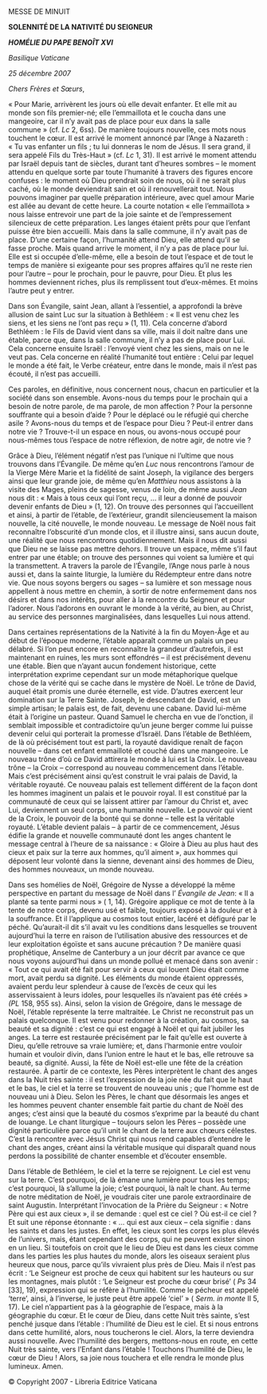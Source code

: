 MESSE DE MINUIT

**SOLENNITÉ DE LA NATIVITÉ DU SEIGNEUR**

***HOMÉLIE DU PAPE BENOÎT XVI***

*Basilique Vaticane*

*25 décembre 2007*

*Chers Frères et Sœurs*,

« Pour Marie, arrivèrent les jours où elle devait enfanter. Et elle mit au monde son fils premier-né; elle l’emmaillota et le coucha dans une mangeoire, car il n’y avait pas de place pour eux dans la salle commune » (cf. *Lc* 2, 6ss). De manière toujours nouvelle, ces mots nous touchent le cœur. Il est arrivé le moment annoncé par l’Ange à Nazareth : « Tu vas enfanter un fils ; tu lui donneras le nom de Jésus. Il sera grand, il sera appelé Fils du Très-Haut » (cf. *Lc* 1, 31). Il est arrivé le moment attendu par Israël depuis tant de siècles, durant tant d’heures sombres – le moment attendu en quelque sorte par toute l’humanité à travers des figures encore confuses : le moment où Dieu prendrait soin de nous, où il ne serait plus caché, où le monde deviendrait sain et où il renouvellerait tout. Nous pouvons imaginer par quelle préparation intérieure, avec quel amour Marie est allée au devant de cette heure. La courte notation « elle l’emmaillota » nous laisse entrevoir une part de la joie sainte et de l’empressement silencieux de cette préparation. Les langes étaient prêts pour que l’enfant puisse être bien accueilli. Mais dans la salle commune, il n’y avait pas de place. D’une certaine façon, l’humanité attend Dieu, elle attend qu’il se fasse proche. Mais quand arrive le moment, il n’y a pas de place pour lui. Elle est si occupée d’elle-même, elle a besoin de tout l’espace et de tout le temps de manière si exigeante pour ses propres affaires qu’il ne reste rien pour l’autre – pour le prochain, pour le pauvre, pour Dieu. Et plus les hommes deviennent riches, plus ils remplissent tout d’eux-mêmes. Et moins l’autre peut y entrer.

Dans son Évangile, saint Jean, allant à l’essentiel, a approfondi la brève allusion de saint Luc sur la situation à Bethléem : « Il est venu chez les siens, et les siens ne l’ont pas reçu » (1, 11). Cela concerne d’abord Bethléem : le Fils de David vient dans sa ville, mais il doit naître dans une étable, parce que, dans la salle commune, il n’y a pas de place pour Lui. Cela concerne ensuite Israël : l’envoyé vient chez les siens, mais on ne le veut pas. Cela concerne en réalité l’humanité tout entière : Celui par lequel le monde a été fait, le Verbe créateur, entre dans le monde, mais il n’est pas écouté, il n’est pas accueilli.

Ces paroles, en définitive, nous concernent nous, chacun en particulier et la société dans son ensemble. Avons-nous du temps pour le prochain qui a besoin de notre parole, de ma parole, de mon affection ? Pour la personne souffrante qui a besoin d’aide ? Pour le déplacé ou le réfugié qui cherche asile ? Avons-nous du temps et de l’espace pour Dieu ? Peut-il entrer dans notre vie ? Trouve-t-il un espace en nous, ou avons-nous occupé pour nous-mêmes tous l’espace de notre réflexion, de notre agir, de notre vie ?

Grâce à Dieu, l’élément négatif n’est pas l’unique ni l’ultime que nous trouvons dans l’Évangile. De même qu’en *Luc* nous rencontrons l’amour de la Vierge Mère Marie et la fidélité de saint Joseph, la vigilance des bergers ainsi que leur grande joie, de même qu’en *Matthieu* nous assistons à la visite des Mages, pleins de sagesse, venus de loin, de même aussi *Jean* nous dit : « Mais à tous ceux qui l’ont reçu, … il leur a donné de pouvoir devenir enfants de Dieu » (1, 12). On trouve des personnes qui l’accueillent et ainsi, à partir de l’étable, de l’extérieur, grandit silencieusement la maison nouvelle, la cité nouvelle, le monde nouveau. Le message de Noël nous fait reconnaître l’obscurité d’un monde clos, et il illustre ainsi, sans aucun doute, une réalité que nous rencontrons quotidiennement. Mais il nous dit aussi que Dieu ne se laisse pas mettre dehors. Il trouve un espace, même s’il faut entrer par une étable; on trouve des personnes qui voient sa lumière et qui la transmettent. A travers la parole de l’Évangile, l’Ange nous parle à nous aussi et, dans la sainte liturgie, la lumière du Rédempteur entre dans notre vie. Que nous soyons bergers ou sages – sa lumière et son message nous appellent à nous mettre en chemin, à sortir de notre enfermement dans nos désirs et dans nos intérêts, pour aller à la rencontre du Seigneur et pour l’adorer. Nous l’adorons en ouvrant le monde à la vérité, au bien, au Christ, au service des personnes marginalisées, dans lesquelles Lui nous attend.

Dans certaines représentations de la Nativité à la fin du Moyen-Âge et au début de l’époque moderne, l’étable apparaît comme un palais un peu délabré. Si l’on peut encore en reconnaître la grandeur d’autrefois, il est maintenant en ruines, les murs sont effondrés – il est précisément devenu une étable. Bien que n’ayant aucun fondement historique, cette interprétation exprime cependant sur un mode métaphorique quelque chose de la vérité qui se cache dans le mystère de Noël. Le trône de David, auquel était promis une durée éternelle, est vide. D’autres exercent leur domination sur la Terre Sainte. Joseph, le descendant de David, est un simple artisan; le palais est, de fait, devenu une cabane. David lui-même était à l’origine un pasteur. Quand Samuel le chercha en vue de l’onction, il semblait impossible et contradictoire qu’un jeune berger comme lui puisse devenir celui qui porterait la promesse d’Israël. Dans l’étable de Bethléem, de là où précisément tout est parti, la royauté davidique renaît de façon nouvelle – dans cet enfant emmailloté et couché dans une mangeoire. Le nouveau trône d’où ce David attirera le monde à lui est la Croix. Le nouveau trône – la Croix – correspond au nouveau commencement dans l’étable. Mais c’est précisément ainsi qu’est construit le vrai palais de David, la véritable royauté. Ce nouveau palais est tellement différent de la façon dont les hommes imaginent un palais et le pouvoir royal. Il est constitué par la communauté de ceux qui se laissent attirer par l’amour du Christ et, avec Lui, deviennent un seul corps, une humanité nouvelle. Le pouvoir qui vient de la Croix, le pouvoir de la bonté qui se donne – telle est la véritable royauté. L’étable devient palais – à partir de ce commencement, Jésus édifie la grande et nouvelle communauté dont les anges chantent le message central à l’heure de sa naissance : « Gloire à Dieu au plus haut des cieux et paix sur la terre aux hommes, qu’il aiment », aux hommes qui déposent leur volonté dans la sienne, devenant ainsi des hommes de Dieu, des hommes nouveaux, un monde nouveau.

Dans ses homélies de Noël, Grégoire de Nysse a développé la même perspective en partant du message de Noël dans l’ *Évangile de Jean*: « Il a planté sa tente parmi nous » ( 1, 14). Grégoire applique ce mot de tente à la tente de notre corps, devenu usé et faible, toujours exposé à la douleur et à la souffrance. Et il l’applique au cosmos tout entier, lacéré et défiguré par le péché. Qu’aurait-il dit s’il avait vu les conditions dans lesquelles se trouvent aujourd’hui la terre en raison de l’utilisation abusive des ressources et de leur exploitation égoïste et sans aucune précaution ? De manière quasi prophétique, Anselme de Canterbury a un jour décrit par avance ce que nous voyons aujourd’hui dans un monde pollué et menacé dans son avenir : « Tout ce qui avait été fait pour servir à ceux qui louent Dieu était comme mort, avait perdu sa dignité. Les éléments du monde étaient oppressés, avaient perdu leur splendeur à cause de l’excès de ceux qui les asservissaient à leurs idoles, pour lesquelles ils n’avaient pas été créés » *(PL* 158, 955 ss). Ainsi, selon la vision de Grégoire, dans le message de Noël, l’étable représente la terre maltraitée. Le Christ ne reconstruit pas un palais quelconque. Il est venu pour redonner à la création, au cosmos, sa beauté et sa dignité : c’est ce qui est engagé à Noël et qui fait jubiler les anges. La terre est restaurée précisément par le fait qu’elle est ouverte à Dieu, qu’elle retrouve sa vraie lumière; et, dans l’harmonie entre vouloir humain et vouloir divin, dans l’union entre le haut et le bas, elle retrouve sa beauté, sa dignité. Aussi, la fête de Noël est-elle une fête de la création restaurée. À partir de ce contexte, les Pères interprètent le chant des anges dans la Nuit très sainte : il est l’expression de la joie née du fait que le haut et le bas, le ciel et la terre se trouvent de nouveau unis ; que l’homme est de nouveau uni à Dieu. Selon les Pères, le chant que désormais les anges et les hommes peuvent chanter ensemble fait partie du chant de Noël des anges; c’est ainsi que la beauté du cosmos s’exprime par la beauté du chant de louange. Le chant liturgique – toujours selon les Pères – possède une dignité particulière parce qu’il unit le chant de la terre aux chœurs célestes. C’est la rencontre avec Jésus Christ qui nous rend capables d’entendre le chant des anges, créant ainsi la véritable musique qui disparaît quand nous perdons la possibilité de chanter ensemble et d’écouter ensemble.

Dans l’étable de Bethléem, le ciel et la terre se rejoignent. Le ciel est venu sur la terre. C’est pourquoi, de là émane une lumière pour tous les temps; c’est pourquoi, là s’allume la joie; c’est pourquoi, là naît le chant. Au terme de notre méditation de Noël, je voudrais citer une parole extraordinaire de saint Augustin. Interprétant l’invocation de la Prière du Seigneur : « Notre Père qui est aux cieux », il se demande : quel est ce ciel ? Où est-il ce ciel ? Et suit une réponse étonnante : « … qui est aux cieux – cela signifie : dans les saints et dans les justes. En effet, les cieux sont les corps les plus élevés de l’univers, mais, étant cependant des corps, qui ne peuvent exister sinon en un lieu. Si toutefois on croit que le lieu de Dieu est dans les cieux comme dans les parties les plus hautes du monde, alors les oiseaux seraient plus heureux que nous, parce qu’ils vivraient plus près de Dieu. Mais il n’est pas écrit : ‘Le Seigneur est proche de ceux qui habitent sur les hauteurs ou sur les montagnes, mais plutôt : ‘Le Seigneur est proche du cœur brisé’ ( *Ps* 34 \[33\], 19), expression qui se réfère à l’humilité. Comme le pécheur est appelé ‘terre’, ainsi, à l’inverse, le juste peut être appelé ‘ciel’ » ( *Serm. in monte* II 5, 17). Le ciel n’appartient pas à la géographie de l’espace, mais à la géographie du cœur. Et le cœur de Dieu, dans cette Nuit très sainte, s’est penché jusque dans l’étable : l’humilité de Dieu est le ciel. Et si nous entrons dans cette humilité, alors, nous toucherons le ciel. Alors, la terre deviendra aussi nouvelle. Avec l’humilité des bergers, mettons-nous en route, en cette Nuit très sainte, vers l’Enfant dans l’étable ! Touchons l’humilité de Dieu, le cœur de Dieu ! Alors, sa joie nous touchera et elle rendra le monde plus lumineux. Amen.

© Copyright 2007 - Libreria Editrice Vaticana